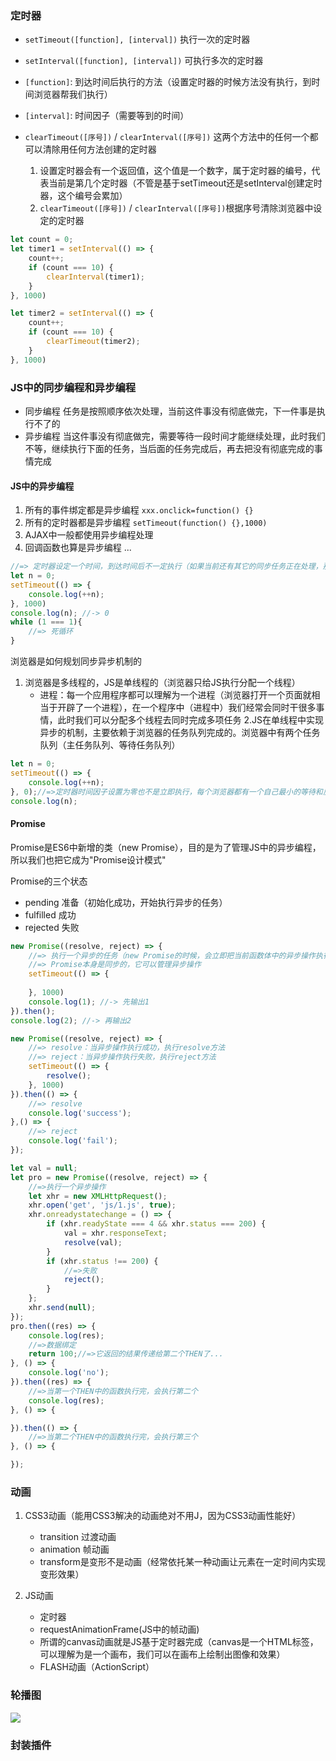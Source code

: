 ### 定时器
- `setTimeout([function], [interval])` 执行一次的定时器
- `setInterval([function], [interval])` 可执行多次的定时器

- `[function]`: 到达时间后执行的方法（设置定时器的时候方法没有执行，到时间浏览器帮我们执行）
- `[interval]`: 时间因子（需要等到的时间）

- `clearTimeout([序号])` / `clearInterval([序号])` 这两个方法中的任何一个都可以清除用任何方法创建的定时器
    1. 设置定时器会有一个返回值，这个值是一个数字，属于定时器的编号，代表当前是第几个定时器（不管是基于setTimeout还是setInterval创建定时器，这个编号会累加）
    2. `clearTimeout([序号])` / `clearInterval([序号])`根据序号清除浏览器中设定的定时器

```javascript
let count = 0;
let timer1 = setInterval(() => {
    count++;
    if (count === 10) {
        clearInterval(timer1);
    }
}, 1000)

let timer2 = setInterval(() => {
    count++;
    if (count === 10) {
        clearTimeout(timer2);
    }
}, 1000)

```



### JS中的同步编程和异步编程
- 同步编程 任务是按照顺序依次处理，当前这件事没有彻底做完，下一件事是执行不了的
- 异步编程 当这件事没有彻底做完，需要等待一段时间才能继续处理，此时我们不等，继续执行下面的任务，当后面的任务完成后，再去把没有彻底完成的事情完成

#### JS中的异步编程
1. 所有的事件绑定都是异步编程 `xxx.onclick=function() {}`
2. 所有的定时器都是异步编程 `setTimeout(function() {},1000)`
3. AJAX中一般都使用异步编程处理
4. 回调函数也算是异步编程
... 

```javascript
//=> 定时器设定一个时间，到达时间后不一定执行（如果当前还有其它的同步任务正在处理，那么到时间了也得等着）
let n = 0;
setTimeout(() => {
    console.log(++n);
}, 1000)
console.log(n); //-> 0
while (1 === 1){
    //=> 死循环
}
```

浏览器是如何规划同步异步机制的
1. 浏览器是多线程的，JS是单线程的（浏览器只给JS执行分配一个线程）
    - 进程：每一个应用程序都可以理解为一个进程（浏览器打开一个页面就相当于开辟了一个进程），在一个程序中（进程中）我们经常会同时干很多事情，此时我们可以分配多个线程去同时完成多项任务
2.JS在单线程中实现异步的机制，主要依赖于浏览器的任务队列完成的。浏览器中有两个任务队列（主任务队列、等待任务队列）

```javascript
let n = 0;
setTimeout(() => {
    console.log(++n);
}, 0);//=>定时器时间因子设置为零也不是立即执行，每个浏览器都有一个自己最小的等待和反应时间（谷歌：5~6  IE：10~13），所以写零还是异步编程
console.log(n);
```




#### Promise
Promise是ES6中新增的类（new Promise），目的是为了管理JS中的异步编程，所以我们也把它成为"Promise设计模式"

Promise的三个状态
- pending 准备（初始化成功，开始执行异步的任务）
- fulfilled 成功
- rejected 失败

```javascript
new Promise((resolve, reject) => {
    //=> 执行一个异步的任务（new Promise的时候，会立即把当前函数体中的异步操作执行）
    //=> Promise本身是同步的，它可以管理异步操作
    setTimeout(() => {
        
    }, 1000)
    console.log(1); //-> 先输出1
}).then();
console.log(2); //-> 再输出2
```

```javascript
new Promise((resolve, reject) => {
    //=> resolve：当异步操作执行成功，执行resolve方法
    //=> reject：当异步操作执行失败，执行reject方法
    setTimeout(() => {
        resolve();
    }, 1000)
}).then(() => {
    //=> resolve
    console.log('success');
},() => {
    //=> reject
    console.log('fail');
});
```

```javascript
let val = null;
let pro = new Promise((resolve, reject) => {
    //=>执行一个异步操作
    let xhr = new XMLHttpRequest();
    xhr.open('get', 'js/1.js', true);
    xhr.onreadystatechange = () => {
        if (xhr.readyState === 4 && xhr.status === 200) {
            val = xhr.responseText;
            resolve(val);
        }
        if (xhr.status !== 200) {
            //=>失败
            reject();
        }
    };
    xhr.send(null);
});
pro.then((res) => {
    console.log(res);
    //=>数据绑定
    return 100;//=>它返回的结果传递给第二个THEN了...
}, () => {
    console.log('no');
}).then((res) => {
    //=>当第一个THEN中的函数执行完，会执行第二个
    console.log(res);
}, () => {

}).then(() => {
    //=>当第二个THEN中的函数执行完，会执行第三个
}, () => {

});
```




### 动画
1. CSS3动画（能用CSS3解决的动画绝对不用J，因为CSS3动画性能好）
    - transition 过渡动画
    - animation 帧动画
    - transform是变形不是动画（经常依托某一种动画让元素在一定时间内实现变形效果）
    
2. JS动画
    - 定时器
    - requestAnimationFrame(JS中的帧动画)
    - 所谓的canvas动画就是JS基于定时器完成（canvas是一个HTML标签，可以理解为是一个画布，我们可以在画布上绘制出图像和效果）
    - FLASH动画（ActionScript）
    
### 轮播图
![](https://ws4.sinaimg.cn/large/006tNc79gy1g2vzwo51jbj30ug092gml.jpg)

### 封装插件
